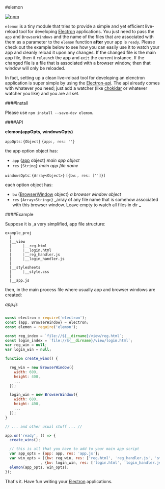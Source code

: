 #elemon

[![npm](https://img.shields.io/npm/v/elemon.svg?maxAge=2592000?style=flat-square)](https://www.npmjs.com/package/elemon)

`elemon` is a tiny module that tries to provide a simple and yet efficient live-reload tool for developing [Electron](https://github.com/electron/electron) applications. You just need to pass the `app` and `BrowserWindows` and the name of the files that are associated with them as a parameter to the `elemon` function **after** your app is `ready`. Please check out the example below to see how you can easily use it to watch your app and cleanly reload it upon any changes. If the changed
file is the main app file, then it `relaunch` the app and `exit` the current instance. If the changed file is a file that is associated with a browser window, then that window will only be reloaded.

In fact, setting up a clean live-reload tool for developing an elenctron application is super simple by using the [Electron-api](https://github.com/electron/electron/tree/master/docs). The api already comes with whatever you need; just add a watcher (like [chokidar](https://github.com/paulmillr/chokidar) or whatever watcher you like) and you are all set.

####Install

Please use `npm install --save-dev elemon`.

####API

**elemon(appOpts, windowsOpts)**

`appOpts`: `{Object}` `{app:, res: ''}`

the app option object has:

 * `app` {[app](https://github.com/electron/electron/blob/master/docs/api/app.md) object} _main app object_
 * `res` `{String}` _main app file name_

`windowsOpts`: `{Array<Object>}` `[{bw:, res: ['']}]`

each option object has:

 * `bw` {[BrowserWindow](https://github.com/electron/electron/blob/master/docs/api/browser-window.md) object} _a browser window object_
 * `res` `{Array<String>}` _array of any file name that is somehow associated with this browser window. Leave empty to watch all files in dir _

####Example

Suppose it is ,a very simplified, app file structure:

```
example_proj
  |
  |__view
  |     |__reg.html
  |     |__login.html
  |     |__reg_handler.js
  |     |__login_handler.js
  |
  |__stylesheets
  |     |__style.css
  |
  |__app.js

```
then, in the main process file where usually app and browser windows are created:

*app.js*

```javascript

const electron = require('electron');
const {app, BrowserWindow} = electron;
const elemon = require('elemon');

const reg_index = `file://${__dirname}/view/reg.html`;
const login_index = `file://${__dirname}/view/login.html`;
var reg_win = null;
var login_win = null;

function create_wins() {

  reg_win = new BrowserWindow({
    width: 600,
    height: 400,
    ...
  });

  login_win = new BrowserWindow({
    width: 600,
    height: 400,
    ...
  });
}

// ... and other usual stuff ... //

app.on('ready', () => {
  create_wins();

  // this is all that you have to add to your main app script
  var app_opts = {app: app, res: 'app.js'};
  var win_opts = [{bw: reg_win, res: ['reg.html', 'reg_handler.js', 'style.css']}
                , {bw: login_win, res: ['login.html', 'login_handler.js', 'style.css']}];
  elemon(app_opts, win_opts);
});

```

That's it. Have fun writing your [Electron](https://github.com/electron/electron) applications.

